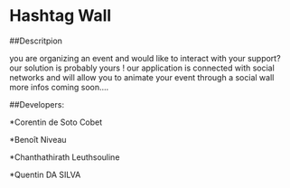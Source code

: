 # Hashtag Wall

##Descritpion

you are organizing an event and would like to interact with your support?
our solution is probably yours !
our application is connected with social networks and will allow you to animate your event through a social wall
more infos coming soon….

##Developers:

*Corentin de Soto Cobet

*Benoît Niveau

*Chanthathirath Leuthsouline

*Quentin DA SILVA


